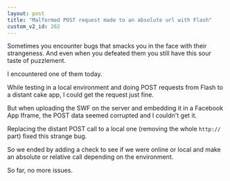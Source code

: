 ```yaml
---
layout: post
title: "Malformed POST request made to an absolute url with Flash"
custom_v2_id: 262
---
```


<p>Sometimes you encounter bugs that smacks you in the face with their strangeness. And even when you defeated them you still have this sour taste of puzzlement.</p><p>I encountered one of them today. </p><p>While testing in a local environment and doing POST requests from Flash to a distant cake app, I could get the request just fine.</p><p>But when uploading the SWF on the server and embedding it in a Facebook App Iframe, the POST data seemed corrupted and I couldn't get it.</p><p>Replacing the distant POST call to a local one (removing the whole <code>http://</code> part) fixed this strange bug.</p><p>So we ended by adding a check to see if we were online or local and make an absolute or relative call depending on the environment.</p><p>So far, no more issues.<br></p>